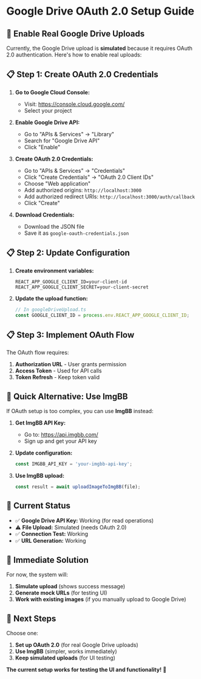 # Google Drive OAuth 2.0 Setup Guide

## 🎯 **Enable Real Google Drive Uploads**

Currently, the Google Drive upload is **simulated** because it requires OAuth 2.0 authentication. Here's how to enable real uploads:

## 📋 **Step 1: Create OAuth 2.0 Credentials**

1. **Go to Google Cloud Console:**
   - Visit: https://console.cloud.google.com/
   - Select your project

2. **Enable Google Drive API:**
   - Go to "APIs & Services" → "Library"
   - Search for "Google Drive API"
   - Click "Enable"

3. **Create OAuth 2.0 Credentials:**
   - Go to "APIs & Services" → "Credentials"
   - Click "Create Credentials" → "OAuth 2.0 Client IDs"
   - Choose "Web application"
   - Add authorized origins: `http://localhost:3000`
   - Add authorized redirect URIs: `http://localhost:3000/auth/callback`
   - Click "Create"

4. **Download Credentials:**
   - Download the JSON file
   - Save it as `google-oauth-credentials.json`

## 📋 **Step 2: Update Configuration**

1. **Create environment variables:**
   ```env
   REACT_APP_GOOGLE_CLIENT_ID=your-client-id
   REACT_APP_GOOGLE_CLIENT_SECRET=your-client-secret
   ```

2. **Update the upload function:**
   ```typescript
   // In googleDriveUpload.ts
   const GOOGLE_CLIENT_ID = process.env.REACT_APP_GOOGLE_CLIENT_ID;
   ```

## 📋 **Step 3: Implement OAuth Flow**

The OAuth flow requires:
1. **Authorization URL** - User grants permission
2. **Access Token** - Used for API calls
3. **Token Refresh** - Keep token valid

## 🚀 **Quick Alternative: Use ImgBB**

If OAuth setup is too complex, you can use **ImgBB** instead:

1. **Get ImgBB API Key:**
   - Go to: https://api.imgbb.com/
   - Sign up and get your API key

2. **Update configuration:**
   ```typescript
   const IMGBB_API_KEY = 'your-imgbb-api-key';
   ```

3. **Use ImgBB upload:**
   ```typescript
   const result = await uploadImageToImgBB(file);
   ```

## 🎯 **Current Status**

- ✅ **Google Drive API Key:** Working (for read operations)
- ⚠️ **File Upload:** Simulated (needs OAuth 2.0)
- ✅ **Connection Test:** Working
- ✅ **URL Generation:** Working

## 🔧 **Immediate Solution**

For now, the system will:
1. **Simulate upload** (shows success message)
2. **Generate mock URLs** (for testing UI)
3. **Work with existing images** (if you manually upload to Google Drive)

## 📝 **Next Steps**

Choose one:
1. **Set up OAuth 2.0** (for real Google Drive uploads)
2. **Use ImgBB** (simpler, works immediately)
3. **Keep simulated uploads** (for UI testing)

**The current setup works for testing the UI and functionality!** 🎯 